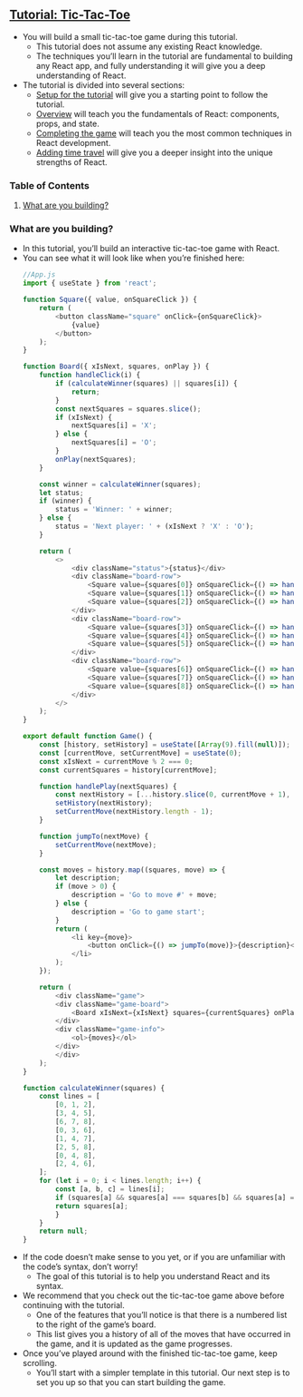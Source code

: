 ## [Tutorial: Tic-Tac-Toe](https://react.dev/learn/tutorial-tic-tac-toe)
- You will build a small tic-tac-toe game during this tutorial.
    - This tutorial does not assume any existing React knowledge.
    - The techniques you’ll learn in the tutorial are fundamental to building any React app, and fully understanding it will give you a deep understanding of React.
- The tutorial is divided into several sections:
    - [Setup for the tutorial](#setup-for-the-tutorial) will give you a starting point to follow the tutorial.
    - [Overview](#overview) will teach you the fundamentals of React: components, props, and state.
    - [Completing the game](#completing-the-game) will teach you the most common techniques in React development.
    - [Adding time travel](#adding-time-travel) will give you a deeper insight into the unique strengths of React.

### Table of Contents
1. [What are you building?](#what-are-you-building)

### What are you building?
- In this tutorial, you’ll build an interactive tic-tac-toe game with React.
- You can see what it will look like when you’re finished here:
    ```js
    //App.js
    import { useState } from 'react';

    function Square({ value, onSquareClick }) {
        return (
            <button className="square" onClick={onSquareClick}>
                {value}
            </button>
        );
    }

    function Board({ xIsNext, squares, onPlay }) {
        function handleClick(i) {
            if (calculateWinner(squares) || squares[i]) {
                return;
            }
            const nextSquares = squares.slice();
            if (xIsNext) {
                nextSquares[i] = 'X';
            } else {
                nextSquares[i] = 'O';
            }
            onPlay(nextSquares);
        }

        const winner = calculateWinner(squares);
        let status;
        if (winner) {
            status = 'Winner: ' + winner;
        } else {
            status = 'Next player: ' + (xIsNext ? 'X' : 'O');
        }

        return (
            <>
                <div className="status">{status}</div>
                <div className="board-row">
                    <Square value={squares[0]} onSquareClick={() => handleClick(0)} />
                    <Square value={squares[1]} onSquareClick={() => handleClick(1)} />
                    <Square value={squares[2]} onSquareClick={() => handleClick(2)} />
                </div>
                <div className="board-row">
                    <Square value={squares[3]} onSquareClick={() => handleClick(3)} />
                    <Square value={squares[4]} onSquareClick={() => handleClick(4)} />
                    <Square value={squares[5]} onSquareClick={() => handleClick(5)} />
                </div>
                <div className="board-row">
                    <Square value={squares[6]} onSquareClick={() => handleClick(6)} />
                    <Square value={squares[7]} onSquareClick={() => handleClick(7)} />
                    <Square value={squares[8]} onSquareClick={() => handleClick(8)} />
                </div>
            </>
        );
    }

    export default function Game() {
        const [history, setHistory] = useState([Array(9).fill(null)]);
        const [currentMove, setCurrentMove] = useState(0);
        const xIsNext = currentMove % 2 === 0;
        const currentSquares = history[currentMove];

        function handlePlay(nextSquares) {
            const nextHistory = [...history.slice(0, currentMove + 1), nextSquares];
            setHistory(nextHistory);
            setCurrentMove(nextHistory.length - 1);
        }

        function jumpTo(nextMove) {
            setCurrentMove(nextMove);
        }

        const moves = history.map((squares, move) => {
            let description;
            if (move > 0) {
                description = 'Go to move #' + move;
            } else {
                description = 'Go to game start';
            }
            return (
                <li key={move}>
                    <button onClick={() => jumpTo(move)}>{description}</button>
                </li>
            );
        });

        return (
            <div className="game">
            <div className="game-board">
                <Board xIsNext={xIsNext} squares={currentSquares} onPlay={handlePlay} />
            </div>
            <div className="game-info">
                <ol>{moves}</ol>
            </div>
            </div>
        );
    }

    function calculateWinner(squares) {
        const lines = [
            [0, 1, 2],
            [3, 4, 5],
            [6, 7, 8],
            [0, 3, 6],
            [1, 4, 7],
            [2, 5, 8],
            [0, 4, 8],
            [2, 4, 6],
        ];
        for (let i = 0; i < lines.length; i++) {
            const [a, b, c] = lines[i];
            if (squares[a] && squares[a] === squares[b] && squares[a] === squares[c]) {
            return squares[a];
            }
        }
        return null;
    }
    ```
- If the code doesn’t make sense to you yet, or if you are unfamiliar with the code’s syntax, don’t worry!
    - The goal of this tutorial is to help you understand React and its syntax.
- We recommend that you check out the tic-tac-toe game above before continuing with the tutorial.
    - One of the features that you’ll notice is that there is a numbered list to the right of the game’s board.
    - This list gives you a history of all of the moves that have occurred in the game, and it is updated as the game progresses.
- Once you’ve played around with the finished tic-tac-toe game, keep scrolling.
    - You’ll start with a simpler template in this tutorial. Our next step is to set you up so that you can start building the game.